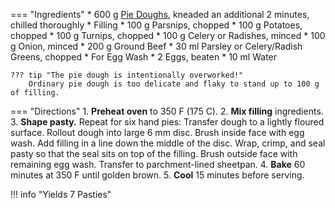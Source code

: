 === "Ingredients"
    * 600 g [Pie Doughs](../../dough/crusts/pie-crust.md), kneaded an additional 2 minutes, chilled thoroughly
    * Filling
        * 100 g Parsnips, chopped
        * 100 g Potatoes, chopped
        * 100 g Turnips, chopped
        * 100 g Celery or Radishes, minced
        * 100 g Onion, minced
        * 200 g Ground Beef
        * 30 ml Parsley or Celery/Radish Greens, chopped
    * For Egg Wash
        * 2 Eggs, beaten
        * 10 ml Water

    ??? tip "The pie dough is intentionally overworked!"
        Ordinary pie dough is too delicate and flaky to stand up to 100 g of filling.

=== "Directions"
    1. **Preheat oven** to 350 F (175 C).
    2. **Mix filling** ingredients.
    3. **Shape pasty.** Repeat for six hand pies: Transfer dough to a lightly floured surface. Rollout dough into large 6 mm disc. Brush inside face with egg wash. Add filling in a line down the middle of the disc. Wrap, crimp, and seal pasty so that the seal sits on top of the filling. Brush outside face with remaining egg wash. Transfer to parchment-lined sheetpan.
    4. **Bake** 60 minutes at 350 F until golden brown.
    5. **Cool** 15 minutes before serving.

!!! info "Yields 7 Pasties"

[^1]:
    King, Si, and Dave Myers. ["Cornish Pasty."](https://www.hairybikers.com/recipes/view/cornish-pasty) *Hairy Bikers.* December 2015.
[^2]:
    Mitzewich, John. ["The Cornish Pasty – Going to Fall Down a Mineshaft? This is the Meat Pie For You!"](https://foodwishes.blogspot.com/2014/12/the-cornish-pasty-if-youre-going-to.html) *Food Wishes.* 15 December 2015.
